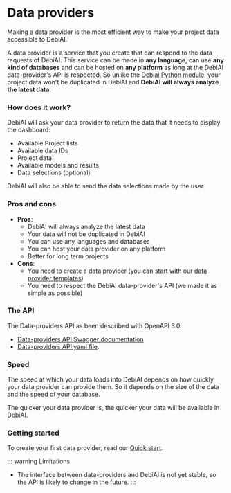# Data providers

Making a data provider is the most efficient way to make your project data accessible to DebiAI.

A data provider is a service that you create that can respond to the data requests of DebiAI. This service can be made in **any language**, can use **any kind of databases** and can be hosted on **any platform** as long at the DebiAI data-provider's API is respected. So unlike the [Debiai Python module](../pythonModule/README.md), your project data won't be duplicated in DebiAI and **DebiAI will always analyze the latest data**.

### How does it work?

DebiAI will ask your data provider to return the data that it needs to display the dashboard:

- Available Project lists
- Available data IDs
- Project data
- Available models and results
- Data selections (optional)

DebiAI will also be able to send the data selections made by the user.

### Pros and cons

- **Pros**:
  - DebiAI will always analyze the latest data
  - Your data will not be duplicated in DebiAI
  - You can use any languages and databases
  - You can host your data provider on any platform
  - Better for long term projects
- **Cons**:
  - You need to create a data provider (you can start with our [data provider templates](./quickStart.md#creation-of-a-data-provider))
  - You need to respect the DebiAI data-provider's API (we made it as simple as possible)

### The API

The Data-providers API as been described with OpenAPI 3.0.

- [Data-providers API Swagger documentation](https://petstore.swagger.io/?url=https://raw.githubusercontent.com/debiai/data-provider-nodejs-template/main/data-provider-API.yaml)
- [Data-providers API yaml file](https://github.com/debiai/data-provider-nodejs-template/blob/main/data-provider-API.yaml).

### Speed

The speed at which your data loads into DebiAI depends on how quickly your data provider can provide them. So it depends on the size of the data and the speed of your database.

The quicker your data provider is, the quicker your data will be available in DebiAI.

### Getting started

To create your first data provider, read our [Quick start](quickStart/README.md).

::: warning Limitations
- The interface between data-providers and DebiAI is not yet stable, so the API is likely to change in the future.
:::